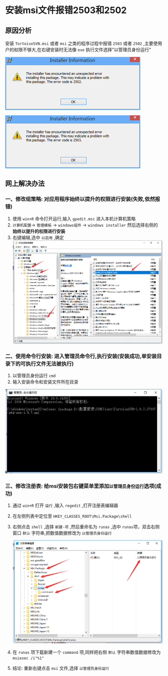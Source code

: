 # 安装msi文件报错2503和2502
## 原因分析
安装 `TortoiseSVN.msi` 或者 `msi` 之类的程序过程中报错 `2503` 或者 `2502` ,主要使用户的权限不够大,在右键安装时无法像 `exe` 执行文件选择"以管理员身份运行"

![2502](/Images/Windows/Windows安装.msi文件报错2502或2503/2502.jpg '2502')

![2503](/Images/Windows/Windows安装.msi文件报错2502或2503/2503.jpg '2503')

## 网上解决办法

### 一、修改组策略: 对应用程序始终以提升的权限进行安装(失败,依然报错)
1. 使用 `win+R` 命令打开运行,输入 `gpedit.msc` 进入本机计算机策略
1. `计算机配置`-> `管理模板` -> `windows组件` -> `windows installer` 然后选择右侧的 **始终以提升的权限进行安装**
1. 右键编辑,选中 `以启用` ,确定
![组策略编辑](/Images/Windows/Windows安装.msi文件报错2502或2503/gpedit.png '组策略编辑')

### 二、使用命令行安装: 进入管理员命令行,执行安装(安装成功,单安装目录下的可执行文件无法被执行)
1. 以管理员身份运行 `cmd`
1. 输入安装命令和安装文件所在目录

  ![命令行安装](/Images/Windows/Windows安装.msi文件报错2502或2503/terminal.png '命令行安装')

### 三、修改注册表: 给msi安装包右键菜单里添加`以管理员身份运行`选项(成功)
1. 通过 `win+R` 打开 `运行` ,输入 `regedit` ,打开注册表编辑器
1. 在左侧列表中定位至 `HKEY_CLASSES_ROOT\Msi.Package\shell`
1. 右侧点击 `shell` ,选择 `新建-项` ,然后重命名为 `runas` ,选中 `runas`项，双击右侧窗口 `默认` 字符串,把数值数据修改为 `以管理员身份运行`

    ![注册表编辑器](/Images/Windows/Windows安装.msi文件报错2502或2503/regedit.png '注册表编辑器')

1. 在 `runas` 项下载新建一个 `command` 项,同样把右侧 `默认` 字符串数值数据修改为 `msiexec /i"%1"`
1. 结论: 重新右键点击 `msi` 文件,选择 `以管理员身份运行`